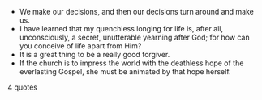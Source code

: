  - We make our decisions, and then our decisions turn around and make us.
 - I have learned that my quenchless longing for life is, after all, unconsciously, a secret, unutterable yearning after God; for how can you conceive of life apart from Him?
 - It is a great thing to be a really good forgiver.
 - If the church is to impress the world with the deathless hope of the everlasting Gospel, she must be animated by that hope herself.

4 quotes